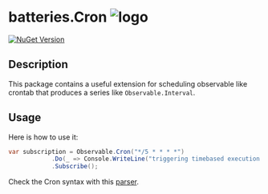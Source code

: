 ﻿# batteries.Cron ![logo](https://raw.githubusercontent.com/gammasoft/fatcow/refs/heads/master/32x32/battery_charge.png)

[![NuGet Version](https://img.shields.io/nuget/vpre/batteries.Cron)](https://www.nuget.org/packages/batteries.Cron)

## Description

This package contains a useful extension for scheduling observable like crontab that produces a series like `Observable.Interval`.

## Usage

Here is how to use it:

````csharp
var subscription = Observable.Cron("*/5 * * * *")
            .Do(_ => Console.WriteLine("triggering timebased execution!"))
            .Subscribe();
````

Check the Cron syntax with this [parser](https://elmah.io/tools/cron-parser/#*/5_*_*_*_*).
